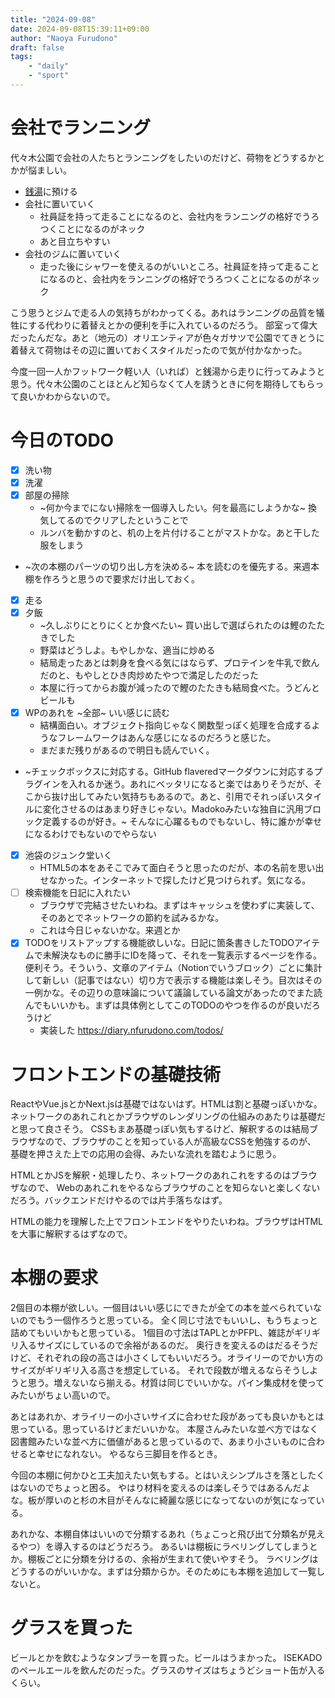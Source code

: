 ```yaml
---
title: "2024-09-08"
date: 2024-09-08T15:39:11+09:00
author: "Naoya Furudono"
draft: false
tags:
    - "daily"
    - "sport"
---
```


# 会社でランニング

代々木公園で会社の人たちとランニングをしたいのだけど、荷物をどうするかとかが悩ましい。

- [銭湯](http://www.1010.or.jp/map/item/item-cnt-355)に預ける
- 会社に置いていく
  - 社員証を持って走ることになるのと、会社内をランニングの格好でうろつくことになるのがネック
  - あと目立ちやすい
- 会社のジムに置いていく
  - 走った後にシャワーを使えるのがいいところ。社員証を持って走ることになるのと、会社内をランニングの格好でうろつくことになるのがネック

こう思うとジムで走る人の気持ちがわかってくる。あれはランニングの品質を犠牲にする代わりに着替えとかの便利を手に入れているのだろう。
部室って偉大だったんだな。あと（地元の）オリエンティアが色々ガサツで公園でてきとうに着替えて荷物はその辺に置いておくスタイルだったので気が付かなかった。

今度一回一人かフットワーク軽い人（いれば）と銭湯から走りに行ってみようと思う。代々木公園のことほとんど知らなくて人を誘うときに何を期待してもらって良いかわからないので。

# 今日のTODO

- [x] 洗い物
- [x] 洗濯
- [x] 部屋の掃除
  - ~何か今までにない掃除を一個導入したい。何を最高にしようかな~ 換気してるのでクリアしたということで
  - ルンバを動かすのと、机の上を片付けることがマストかな。あと干した服をしまう
- ~次の本棚のパーツの切り出し方を決める~ 本を読むのを優先する。来週本棚を作ろうと思うので要求だけ出しておく。
- [x] 走る
- [x] 夕飯
  - ~久しぶりにとりにくとか食べたい~ 買い出しで選ばられたのは鰹のたたきでした
  - 野菜はどうしよ。もやしかな、適当に炒める
  - 結局走ったあとは刺身を食べる気にはならず、プロテインを牛乳で飲んだのと、もやしとひき肉炒めたやつで満足したのだった
  - 本屋に行ってからお腹が減ったので鰹のたたきも結局食べた。うどんとビールも
- [x] WPのあれを ~全部~ いい感じに読む
  - 結構面白い。オブジェクト指向じゃなく関数型っぽく処理を合成するようなフレームワークはあんな感じになるのだろうと感じた。
  - まだまだ残りがあるので明日も読んでいく。
- ~チェックボックスに対応する。GitHub flaveredマークダウンに対応するプラグインを入れるか迷う。あれにベッタリになると楽ではありそうだが、そこから抜け出してみたい気持ちもあるので。あと、引用でそれっぽいスタイルに変化させるのはあまり好きじゃない。Madokoみたいな独自に汎用ブロック定義するのが好き。~ そんなに心躍るものでもないし、特に誰かが幸せになるわけでもないのでやらない
- [x] 池袋のジュンク堂いく
  - HTML5の本をあそこでみて面白そうと思ったのだが、本の名前を思い出せなかった。インターネットで探したけど見つけられず。気になる。
- [ ] 検索機能を日記に入れたい
  - ブラウザで完結させたいわね。まずはキャッシュを使わずに実装して、そのあとでネットワークの節約を試みるかな。
  - これは今日じゃないかな。来週とか
- [x] TODOをリストアップする機能欲しいな。日記に箇条書きしたTODOアイテムで未解決なものに勝手にIDを降って、それを一覧表示するページを作る。便利そう。そういう、文章のアイテム（Notionでいうブロック）ごとに集計して新しい（記事ではない）切り方で表示する機能は楽しそう。目次はその一例かな。その辺りの意味論について議論している論文があったのでまた読んでもいいかも。まずは具体例としてこのTODOのやつを作るのが良いだろうけど
  - 実装した <https://diary.nfurudono.com/todos/>

# フロントエンドの基礎技術

ReactやVue.jsとかNext.jsは基礎ではないはず。HTMLは割と基礎っぽいかな。
ネットワークのあれこれとかブラウザのレンダリングの仕組みのあたりは基礎だと思って良さそう。
CSSもまあ基礎っぽい気もするけど、解釈するのは結局ブラウザなので、ブラウザのことを知っている人が高級なCSSを勉強するのが、
基礎を押さえた上での応用の会得、みたいな流れを踏むように思う。

HTMLとかJSを解釈・処理したり、ネットワークのあれこれをするのはブラウザなので、
Webのあれこれをやるならブラウザのことを知らないと楽しくないだろう。バックエンドだけやるのでは片手落ちなはず。

HTMLの能力を理解した上でフロントエンドをやりたいわね。ブラウザはHTMLを大事に解釈するはずなので。

# 本棚の要求

2個目の本棚が欲しい。一個目はいい感じにできたが全ての本を並べられていないのでもう一個作ろうと思っている。
全く同じ寸法でもいいし、もうちょっと詰めてもいいかもと思っている。
1個目の寸法はTAPLとかPFPL、雑誌がギリギリ入るサイズにしているので余裕があるのだ。
奥行きを変えるのはだるそうだけど、それぞれの段の高さは小さくしてもいいだろう。オライリーのでかい方のサイズがギリギリ入る高さを想定している。
それで段数が増えるならそうしようと思う。増えないなら揃える。材質は同じでいいかな。パイン集成材を使ってみたいがちょい高いので。

あとはあれか、オライリーの小さいサイズに合わせた段があっても良いかもとは思っている。思っているけどまだいいかな。
本屋さんみたいな並べ方ではなく図書館みたいな並べ方に価値があると思っているので、あまり小さいものに合わせると幸せになれない。
やるなら三脚目を作るとき。

今回の本棚に何かひと工夫加えたい気もする。とはいえシンプルさを落としたくはないのでちょっと困る。
やはり材料を変えるのは楽しそうではあるんだよな。板が厚いのと杉の木目がそんなに綺麗な感じになってないのが気になっている。

あれかな、本棚自体はいいので分類するあれ（ちょこっと飛び出て分類名が見えるやつ）を導入するのはどうだろう。
あるいは棚板にラベリングしてしまうとか。棚板ごとに分類を分けるの、余裕が生まれて使いやすそう。
ラベリングはどうするのがいいかな。まずは分類からか。そのためにも本棚を追加して一覧しないと。

# グラスを買った

ビールとかを飲むようなタンブラーを買った。ビールはうまかった。
ISEKADOのペールエールを飲んだのだった。グラスのサイズはちょうどショート缶が入るくらい。

